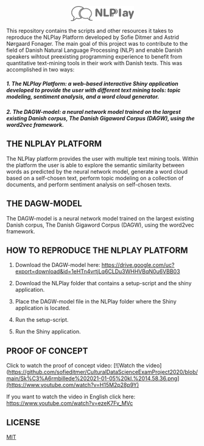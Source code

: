<p align="center" width="100%"><img width="33%" src="https://github.com/TheNLPlayPlatform/NLPlay/blob/main/NLPlayLogo.png"></p>

This repository contains the scripts and other resources it takes to reproduce the NLPlay Platform developed by Sofie Ditmer and Astrid Nørgaard Fonager. The main goal of this project was to contribute to the field of Danish Natural Language Processing (NLP) and enable Danish speakers wihtout preexisting programming experience to benefit from quantitative text-mining tools in their work with Danish texts. This was accomplished in two ways: 

##### 1. The NLPlay Platform: a web-based interactive Shiny application developed to provide the user with different text mining tools: topic modeling, sentiment analysis, and a word cloud generator.
##### 2. The DAGW-model: a neural network model trained on the largest existing Danish corpus, The Danish Gigaword Corpus (DAGW), using the word2vec framework.

## THE NLPLAY PLATFORM
The NLPlay platform provides the user with multiple text mining tools. Within the platform the user is able to explore the semantic similarity between words as predicted by the neural network model, generate a word cloud based on a self-chosen text, perform topic modeling on a collection of documents, and perform sentiment analysis on self-chosen texts. 

## THE DAGW-MODEL
The DAGW-model is a neural network model trained on the largest existing Danish corpus, The Danish Gigaword Corpus (DAGW), using the word2vec framework. 

## HOW TO REPRODUCE THE NLPLAY PLATFORM
1. Download the DAGW-model here: https://drive.google.com/uc?export=download&id=1eHTn4vrtjLq6CLDu3WHHVBqN0u6VBB03

2. Download the NLPlay folder that contains a setup-script and the shiny application.

3. Place the DAGW-model file in the NLPlay folder where the Shiny application is located.

4. Run the setup-script.

5. Run the Shiny application.


## PROOF OF CONCEPT 
Click to watch the proof of concept video:
[![Watch the video](https://github.com/sofieditmer/CulturalDataScienceExamProject2020/blob/main/Sk%C3%A6rmbillede%202021-01-05%20kl.%2014.58.36.png](https://www.youtube.com/watch?v=H15M2p28p9Y)

If you want to watch the video in English click here: https://www.youtube.com/watch?v=ezeK7Fv_MVc 

## LICENSE 
[MIT](https://github.com/TheNLPlayPlatform/NLPlay/blob/main/LICENSE)
